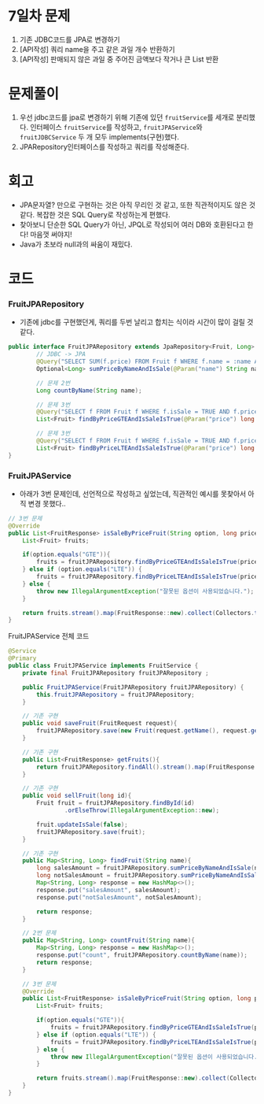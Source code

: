 # 7일차 문제 
1. 기존 JDBC코드를 JPA로 변경하기
2. [API작성] 쿼리 name을 주고 같은 과일 개수 반환하기
3. [API작성] 판매되지 않은 과일 중 주어진 금액보다 작거나 큰 List<Fruit> 반환

# 문제풀이
1. 우선 jdbc코드를 jpa로 변경하기 위해 기존에 있던 `fruitService`를 세개로 분리했다.
  인터페이스 `fruitService`를 작성하고, `fruitJPAService`와 `fruitJDBCService` 두 개 모두 implements(구현)했다. 
2. JPARepository인터페이스를 작성하고 쿼리를 작성해준다.

# 회고
- JPA문자열? 만으로 구현하는 것은 아직 무리인 것 같고, 또한 직관적이지도 않은 것 같다. 복잡한 것은 SQL Query로 작성하는게 편했다. 
- 찾아보니 단순한 SQL Query가 아닌, JPQL로 작성되어 여러 DB와 호환된다고 한다! 마음껏 써야지!
- Java가 초보라 null과의 싸움이 재밌다.

# 코드
### FruitJPARepository
- 기존에 jdbc를 구현했던게, 쿼리를 두번 날리고 합치는 식이라 시간이 많이 걸릴 것 같다. 

```java
public interface FruitJPARepository extends JpaRepository<Fruit, Long> {
        // JDBC -> JPA
        @Query("SELECT SUM(f.price) FROM Fruit f WHERE f.name = :name AND f.isSale = :isSale")
        Optional<Long> sumPriceByNameAndIsSale(@Param("name") String name, boolean isSale);

        // 문제 2번
        Long countByName(String name);

        // 문제 3번
        @Query("SELECT f FROM Fruit f WHERE f.isSale = TRUE AND f.price > :price")
        List<Fruit> findByPriceGTEAndIsSaleIsTrue(@Param("price") long price);

        // 문제 3번
        @Query("SELECT f FROM Fruit f WHERE f.isSale = TRUE AND f.price < :price")
        List<Fruit> findByPriceLTEAndIsSaleIsTrue(@Param("price") long price);
}
```

### FruitJPAService
- 아래가 3번 문제인데, 선언적으로 작성하고 싶었는데, 직관적인 예시를 못찾아서 아직 변경 못했다..
```java
// 3번 문제
@Override
public List<FruitResponse> isSaleByPriceFruit(String option, long price) {
    List<Fruit> fruits;

    if(option.equals("GTE")){
        fruits = fruitJPARepository.findByPriceGTEAndIsSaleIsTrue(price);
    } else if (option.equals("LTE")) {
        fruits = fruitJPARepository.findByPriceLTEAndIsSaleIsTrue(price);
    } else {
        throw new IllegalArgumentException("잘못된 옵션이 사용되었습니다.");
    }

    return fruits.stream().map(FruitResponse::new).collect(Collectors.toList());
}
```
FruitJPAService 전체 코드
```java
@Service
@Primary
public class FruitJPAService implements FruitService {
    private final FruitJPARepository fruitJPARepository ;

    public FruitJPAService(FruitJPARepository fruitJPARepository) {
        this.fruitJPARepository = fruitJPARepository;
    }

    // 기존 구현
    public void saveFruit(FruitRequest request){
        fruitJPARepository.save(new Fruit(request.getName(), request.getWarehousingDate(), request.getPrice()));
    }

    // 기존 구현
    public List<FruitResponse> getFruits(){
        return fruitJPARepository.findAll().stream().map(FruitResponse::new).collect(Collectors.toList());
    }

    // 기존 구현
    public void sellFruit(long id){
        Fruit fruit = fruitJPARepository.findById(id)
                .orElseThrow(IllegalArgumentException::new);

        fruit.updateIsSale(false);
        fruitJPARepository.save(fruit);
    }

    // 기존 구현
    public Map<String, Long> findFruit(String name){
        long salesAmount = fruitJPARepository.sumPriceByNameAndIsSale(name, true).orElse(0L);
        long notSalesAmount = fruitJPARepository.sumPriceByNameAndIsSale(name, false).orElse(0L);
        Map<String, Long> response = new HashMap<>();
        response.put("salesAmount", salesAmount);
        response.put("notSalesAmount", notSalesAmount);

        return response;
    }

    // 2번 문제
    public Map<String, Long> countFruit(String name){
        Map<String, Long> response = new HashMap<>();
        response.put("count", fruitJPARepository.countByName(name));
        return response;
    }

    // 3번 문제
    @Override
    public List<FruitResponse> isSaleByPriceFruit(String option, long price) {
        List<Fruit> fruits;

        if(option.equals("GTE")){
            fruits = fruitJPARepository.findByPriceGTEAndIsSaleIsTrue(price);
        } else if (option.equals("LTE")) {
            fruits = fruitJPARepository.findByPriceLTEAndIsSaleIsTrue(price);
        } else {
            throw new IllegalArgumentException("잘못된 옵션이 사용되었습니다.");
        }

        return fruits.stream().map(FruitResponse::new).collect(Collectors.toList());
    }
}
```
